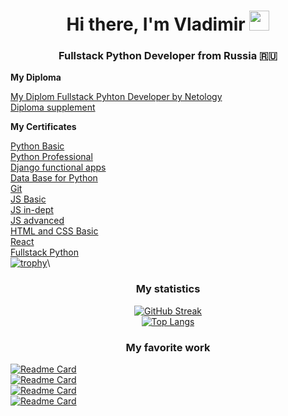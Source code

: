 <h1 align="center">Hi there, I'm Vladimir <img src="https://github.com/blackcater/blackcater/raw/main/images/Hi.gif" height="32"/></h1>
<h3 align="center">Fullstack Python Developer from Russia 🇷🇺</h3>

****My Diploma****
    
[My Diplom Fullstack Pyhton Developer by Netology](https://github.com/Vladimir-Study/Documents/blob/main/%D0%94%D0%B8%D0%BF%D0%BB%D0%BE%D0%BC%20Python-Developer.pdf)\
[Diploma supplement](https://github.com/Vladimir-Study/Documents/blob/main/%D0%9F%D1%80%D0%B8%D0%BB%D0%BE%D0%B6%D0%B5%D0%BD%D0%B8%D0%B5%20%D0%BA%20%D0%B4%D0%B8%D0%BF%D0%BB%D0%BE%D0%BC%D1%83%20Python-Developer.pdf)

****My Certificates****

[Python Basic](https://github.com/Vladimir-Study/Documents/blob/main/Python%20Basic.pdf)\
[Python Professional](https://github.com/Vladimir-Study/Documents/blob/main/Python%20Professional.pdf)\
[Django functional apps](https://github.com/Vladimir-Study/Documents/blob/main/Django%20functional%20apps.pdf)\
[Data Base for Python](https://github.com/Vladimir-Study/Documents/blob/main/Data%20Base%20for%20Python.pdf)\
[Git](https://github.com/Vladimir-Study/Documents/blob/main/Git.pdf)\
[JS Basic](https://github.com/Vladimir-Study/Documents/blob/main/JS%20Basic.pdf)\
[JS in-dept](https://github.com/Vladimir-Study/Documents/blob/main/JS%20in-dept.pdf)\
[JS advanced](https://github.com/Vladimir-Study/Documents/blob/main/JS%20advanced.pdf)\
[HTML and CSS Basic](https://github.com/Vladimir-Study/Documents/blob/main/HTML%20and%20CSS%20Basic.pdf)\
[React](https://github.com/Vladimir-Study/Documents/blob/main/React.pdf)\
[Fullstack Python](https://github.com/Vladimir-Study/Documents/blob/main/Fullstack%20Python.pdf)\
[![trophy](https://github-profile-trophy.vercel.app/?username=Vladimir-Study&theme=onedark&row=1)](https://github.com/Vladimir-Study)\

<h3 align='center'>My statistics</h3>

<div align='center'> 
    
  [![GitHub Streak](https://streak-stats.demolab.com/?user=Vladimir-Study)](https://github.com/Vladimir-Study)\
  [![Top Langs](https://github-readme-stats.vercel.app/api/top-langs/?username=Vladimir-Study)](https://github.com/anuraghazra/github-readme-stats)
</div>

<h3 align='center'>My favorite work</h3>

[![Readme Card](https://github-readme-stats.vercel.app/api/pin/?username=Vladimir-Study&repo=netology_diplom_backend)](https://github.com/Vladimir-Study/netology_diplom_backend)\
[![Readme Card](https://github-readme-stats.vercel.app/api/pin/?username=Vladimir-Study&repo=netology_diplom_frontend)](https://github.com/Vladimir-Study/netology_diplom_frontend)\
[![Readme Card](https://github-readme-stats.vercel.app/api/pin/?username=Vladimir-Study&repo=severstal)](https://github.com/Vladimir-Study/severstal)\
[![Readme Card](https://github-readme-stats.vercel.app/api/pin/?username=Vladimir-Study&repo=kanalservis_test_task)](https://github.com/Vladimir-Study/kanalservis_test_task)
